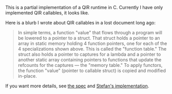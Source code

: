 This is a partial implementation of a QIR runtime in C. Currently I have only
implemented QIR callables, it looks like.

Here is a blurb I wrote about QIR callables in a lost document long ago:

> In simple terms, a function "value" that flows through a program will be
> lowered to a pointer to a struct. That struct holds a pointer to an array in
> static memory holding 4 function pointers, one for each of the 4
> specializations shown above. This is called the "function table." The struct
> also holds a pointer to captures for a lambda and a pointer to another static
> array containing pointers to functions that update the refcounts for the
> captures — the "memory table." To apply functors, the function "value"
> (pointer to callable struct) is copied and modified in-place.

If you want more details, see [the spec][1] and [Stefan's implementation][2]. 

[1]: https://github.com/qir-alliance/qir-spec/blob/main/specification/v0.1/2_Callables.md
[2]: https://github.com/qir-alliance/qir-runner/blob/2fac7354f4e98c3efc05f8fd4180a02d0b712907/stdlib/src/callables.rs
